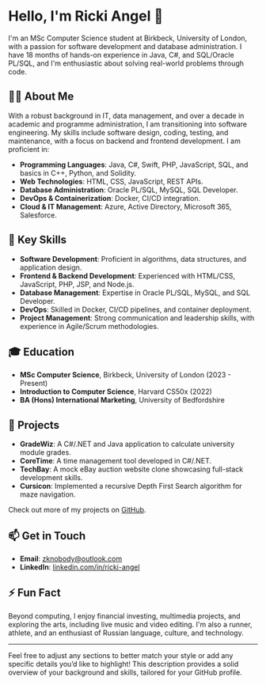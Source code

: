 # Hello, I'm Ricki Angel 👋

I'm an MSc Computer Science student at Birkbeck, University of London, with a passion for software development and database administration. I have 18 months of hands-on experience in Java, C#, and SQL/Oracle PL/SQL, and I'm enthusiastic about solving real-world problems through code.

## 👨‍💻 About Me

With a robust background in IT, data management, and over a decade in academic and programme administration, I am transitioning into software engineering. My skills include software design, coding, testing, and maintenance, with a focus on backend and frontend development. I am proficient in:

- **Programming Languages**: Java, C#, Swift, PHP, JavaScript, SQL, and basics in C++, Python, and Solidity.
- **Web Technologies**: HTML, CSS, JavaScript, REST APIs.
- **Database Administration**: Oracle PL/SQL, MySQL, SQL Developer.
- **DevOps & Containerization**: Docker, CI/CD integration.
- **Cloud & IT Management**: Azure, Active Directory, Microsoft 365, Salesforce.

## 🔧 Key Skills

- **Software Development**: Proficient in algorithms, data structures, and application design.
- **Frontend & Backend Development**: Experienced with HTML/CSS, JavaScript, PHP, JSP, and Node.js.
- **Database Management**: Expertise in Oracle PL/SQL, MySQL, and SQL Developer.
- **DevOps**: Skilled in Docker, CI/CD pipelines, and container deployment.
- **Project Management**: Strong communication and leadership skills, with experience in Agile/Scrum methodologies.

## 🎓 Education

- **MSc Computer Science**, Birkbeck, University of London (2023 - Present)
- **Introduction to Computer Science**, Harvard CS50x (2022)
- **BA (Hons) International Marketing**, University of Bedfordshire

## 🚀 Projects

- **GradeWiz**: A C#/.NET and Java application to calculate university module grades.
- **CoreTime**: A time management tool developed in C#/.NET.
- **TechBay**: A mock eBay auction website clone showcasing full-stack development skills.
- **Cursicon**: Implemented a recursive Depth First Search algorithm for maze navigation.

Check out more of my projects on [GitHub](https://github.com/yourusername).

## 📫 Get in Touch

- **Email**: [zknobody@outlook.com](mailto:zknobody@outlook.com)
- **LinkedIn**: [linkedin.com/in/ricki-angel](https://www.linkedin.com/in/ricki-angel)

## ⚡ Fun Fact

Beyond computing, I enjoy financial investing, multimedia projects, and exploring the arts, including live music and video editing. I'm also a runner, athlete, and an enthusiast of Russian language, culture, and technology.

---

Feel free to adjust any sections to better match your style or add any specific details you’d like to highlight! This description provides a solid overview of your background and skills, tailored for your GitHub profile.
